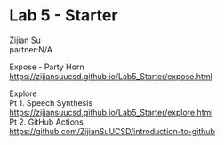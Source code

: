# Lab 5 - Starter
Zijian Su  
partner:N/A   

Expose - Party Horn  
https://zijiansuucsd.github.io/Lab5_Starter/expose.html


Explore  
Pt 1. Speech Synthesis  
https://zijiansuucsd.github.io/Lab5_Starter/explore.html  
Pt 2. GitHub Actions    
https://github.com/ZijianSuUCSD/introduction-to-github   
